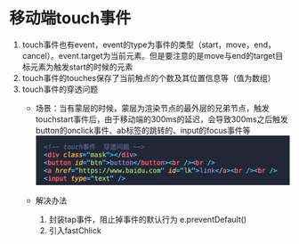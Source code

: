 # 移动端touch事件
1. touch事件也有event，event的type为事件的类型（start，move，end，cancel）。event.target为当前元素。但是要注意的是move与end的target目标元素为触发start的时候的元素
2. touch事件的touches保存了当前触点的个数及其位置信息等（值为数组）
3. touch事件的穿透问题
   - 场景：当有蒙层的时候，蒙层为渲染节点的最外层的兄弟节点，触发touchstart事件后，由于移动端的300ms的延迟，会导致300ms之后触发button的onclick事件、ab标签的跳转的、input的focus事件等
    ![图片](./img/微信截图_20210726214037.png)
   - 解决办法

     1. 封装tap事件，阻止掉事件的默认行为 e.preventDefault()
     2. 引入fastChlick 
